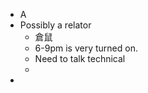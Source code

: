 - A 
- Possibly a relator
    - 倉鼠
    - 6-9pm is very turned on.
    - Need to talk technical
    - 
- 

